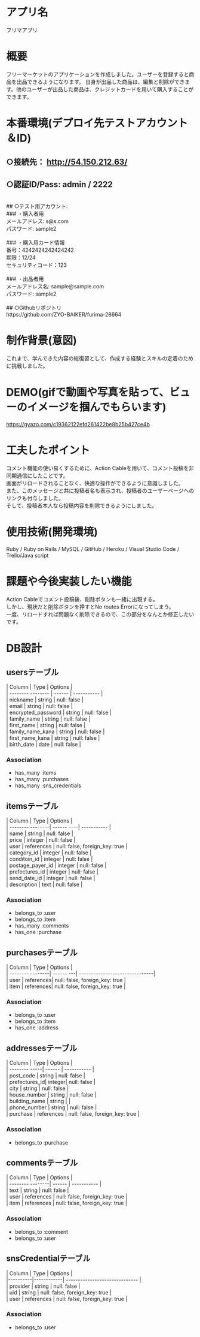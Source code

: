 # アプリ名
  フリマアプリ

# 概要
  フリーマーケットのアプリケーションを作成しました。ユーザーを登録すると商品を出品できるようになります。
  自身が出品した商品は、編集と削除ができます。他のユーザーが出品した商品は、クレジットカードを用いて購入することができます。

# 本番環境(デプロイ先テストアカウント＆ID)
  ## ○接続先： http://54.150.212.63/ <br>
  ## ○認証ID/Pass:  admin / 2222 <br>
  <br>
  ## ○テスト用アカウント:<br>
  ### ・購入者用<br>
        メールアドレス: s@s.com<br>
        パスワード: sample2<br>
        <br>
  ### ・購入用カード情報<br>
        番号：4242424242424242<br>
        期限：12/24<br>
        セキュリティコード：123<br>
        <br>
  ### ・出品者用<br>
        メールアドレス名: sample@sample.com<br>
        パスワード: sample2<br>
        <br>
 ## ○Githubリポジトリ<br>
    https://github.com/ZYO-BAIKER/furima-28664<br>


# 制作背景(意図)
  これまで、学んできた内容の総復習として、作成する経験とスキルの定着のために挑戦しました。

# DEMO(gifで動画や写真を貼って、ビューのイメージを掴んでもらいます)
  https://gyazo.com/c19362122efd261422be8b25b427ce4b
  
# 工夫したポイント
  コメント機能の使い易くするために、Action Cableを用いて、コメント投稿を非同期通信にしたことです。<br>
  画面がリロードされることなく、快適な操作ができるように意識しました。<br>
  また、このメッセージと共に投稿者名も表示され、投稿者のユーザーページへのリンクも付与しました。<br>
  そして、投稿者本人なら投稿内容を削除できるようにしました。

# 使用技術(開発環境)
  Ruby / Ruby on Rails / MySQL / GitHub / Heroku / Visual Studio Code / Trello/Java script

# 課題や今後実装したい機能
  Action Cableでコメント投稿後、削除ボタンも一緒に出現する。<br>
  しかし、現状だと削除ボタンを押すとNo routes Errorになってしまう。<br>
  一度、リロードすれば問題なく削除できるので、この部分をなんとか修正したいです。<br>

# DB設計

## usersテーブル
| Column             | Type   | Options     |<br>
| -------- --------  | ------ | ----------- |<br>
| nickname           | string | null: false |<br>
| email              | string | null: false |<br>
| encrypted_password | string | null: false |<br>
| family_name        | string | null: false |<br>
| first_name         | string | null: false |<br>
| family_name_kana   | string | null: false |<br>
| first_name_kana    | string | null: false |<br>
| birth_date         | date   | null: false |<br>

### Association
- has_many :items<br>
- has_many :purchases<br>
- has_many :sns_credentials<br>

## itemsテーブル
| Column           | Type       | Options     |<br>
| -------- --------| ------ ----| ----------- |<br>
| name             | string     | null: false |<br>
| price            | integer    | null: false |<br>
| user             | references | null: false, foreign_key: true |<br>
| category_id      | integer    | null: false |<br>
| conditoin_id     | integer    | null: false |<br>
| postage_payer_id | integer    | null: false |<br>
| prefectures_id   | integer    | null: false |<br>
| send_date_id     | integer    | null: false |<br>
| description      | text       | null: false |<br>

### Association
- belongs_to :user<br>
- belongs_to :item<br>
- has_many :comments<br>
- has_one :purchase<br>

 ## purchasesテーブル
| Column           | Type      | Options                        |<br>
| -------- --------| ------ ---| -------------------------------|<br>
| user             | references| null: false, foreign_key: true |<br>
| item             | references| null: false, foreign_key: true |<br>

### Association
- belongs_to :user<br>
- belongs_to :item<br>
- has_one :address<br>

## addressesテーブル
| Column        | Type   | Options     |<br>
| -------- -----| ------ | ----------- |<br>
| post_code     | string | null: false |<br>
| prefectures_id| integer| null: false |<br>
| city          | string | null: false |<br>
| house_number  | string | null: false |<br>
| building_name | string |             |<br>
| phone_number  | string | null: false |<br>
| purchase      | references | null: false, foreign_key: true |<br>

### Association
- belongs_to :purchase

## commentsテーブル
| Column           | Type       | Options     |<br>
| -------- --------| ------     | ----------- |<br>
| text             | string     | null: false |<br>
| user             | references | null: false, foreign_key: true |<br>
| item             | references | null: false, foreign_key: true |<br>

### Association
- belongs_to :comment<br>
- belongs_to :user<br>

## snsCredentialテーブル
| Column   |    Type    | Options                        |<br>
|----------|------------| ------------------------------ |<br>
| provider | string     | null: false                    |<br>
| uid      | string     | null: false, foreign_key: true |<br>
| user     | references | null: false, foreign_key: true |<br>

### Association
- belongs_to :user
